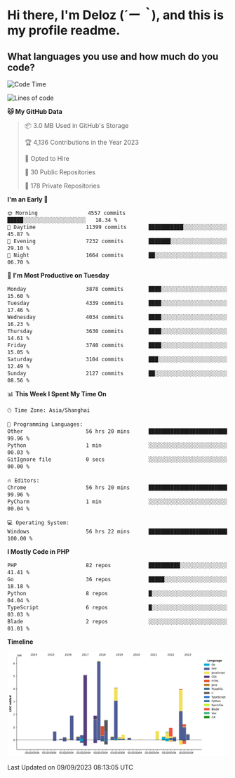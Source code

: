 # **Hi there, I'm Deloz (*´ー｀*), and this is my profile readme.**

## **What languages you use and how much do you code?**

<!--START_SECTION:waka-->
![Code Time](http://img.shields.io/badge/Code%20Time-2%2C342%20hrs%2047%20mins-blue)

![Lines of code](https://img.shields.io/badge/From%20Hello%20World%20I%27ve%20Written-32.9%20million%20lines%20of%20code-blue)

**🐱 My GitHub Data** 

> 📦 3.0 MB Used in GitHub's Storage 
 > 
> 🏆 4,136 Contributions in the Year 2023
 > 
> 💼 Opted to Hire
 > 
> 📜 30 Public Repositories 
 > 
> 🔑 178 Private Repositories 
 > 
**I'm an Early 🐤** 

```text
🌞 Morning                4557 commits        █████░░░░░░░░░░░░░░░░░░░░   18.34 % 
🌆 Daytime                11399 commits       ███████████░░░░░░░░░░░░░░   45.87 % 
🌃 Evening                7232 commits        ███████░░░░░░░░░░░░░░░░░░   29.10 % 
🌙 Night                  1664 commits        ██░░░░░░░░░░░░░░░░░░░░░░░   06.70 % 
```
📅 **I'm Most Productive on Tuesday** 

```text
Monday                   3878 commits        ████░░░░░░░░░░░░░░░░░░░░░   15.60 % 
Tuesday                  4339 commits        ████░░░░░░░░░░░░░░░░░░░░░   17.46 % 
Wednesday                4034 commits        ████░░░░░░░░░░░░░░░░░░░░░   16.23 % 
Thursday                 3630 commits        ████░░░░░░░░░░░░░░░░░░░░░   14.61 % 
Friday                   3740 commits        ████░░░░░░░░░░░░░░░░░░░░░   15.05 % 
Saturday                 3104 commits        ███░░░░░░░░░░░░░░░░░░░░░░   12.49 % 
Sunday                   2127 commits        ██░░░░░░░░░░░░░░░░░░░░░░░   08.56 % 
```


📊 **This Week I Spent My Time On** 

```text
🕑︎ Time Zone: Asia/Shanghai

💬 Programming Languages: 
Other                    56 hrs 20 mins      █████████████████████████   99.96 % 
Python                   1 min               ░░░░░░░░░░░░░░░░░░░░░░░░░   00.03 % 
GitIgnore file           0 secs              ░░░░░░░░░░░░░░░░░░░░░░░░░   00.00 % 

🔥 Editors: 
Chrome                   56 hrs 20 mins      █████████████████████████   99.96 % 
PyCharm                  1 min               ░░░░░░░░░░░░░░░░░░░░░░░░░   00.04 % 

💻 Operating System: 
Windows                  56 hrs 22 mins      █████████████████████████   100.00 % 
```

**I Mostly Code in PHP** 

```text
PHP                      82 repos            ██████████░░░░░░░░░░░░░░░   41.41 % 
Go                       36 repos            █████░░░░░░░░░░░░░░░░░░░░   18.18 % 
Python                   8 repos             █░░░░░░░░░░░░░░░░░░░░░░░░   04.04 % 
TypeScript               6 repos             █░░░░░░░░░░░░░░░░░░░░░░░░   03.03 % 
Blade                    2 repos             ░░░░░░░░░░░░░░░░░░░░░░░░░   01.01 % 
```



**Timeline**

![Lines of Code chart](https://raw.githubusercontent.com/deloz/deloz/main/assets/bar_graph.png)


 Last Updated on 09/09/2023 08:13:05 UTC
<!--END_SECTION:waka-->
